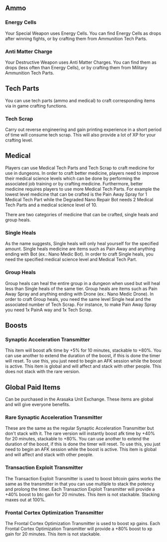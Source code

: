 ## Ammo

### Energy Cells  

Your Special Weapon uses Energy Cells. You can find Energy Cells as drops after winning fights, or by crafting them from Ammunition Tech Parts.  

### Anti Matter Charge  

Your Destructive Weapon uses Anti Matter Charges. You can find them as drops (less often than Energy Cells), or by crafting them from Military Ammunition Tech Parts.  

## Tech Parts  
You can use tech parts (ammo and medical) to craft corresponding items via in game crafting functions.  

### Tech Scrap  
Carry out reverse engineering and gain printing experience in a short period of time will consume tech scrap. This will also provide a lot of XP for your crafting level.

## Medical  

Players can use Medical Tech Parts and Tech Scrap to craft medicine for use in dungeons. In order to craft better medicine, players need to improve their medical science levels which can be done by performing the associated job training or by crafting medicine. Furthermore, better medicine requires players to use more Medical Tech Parts. For example the lowest level medicine that can be crafted is the Pain Away Spray  for 1 Medical Tech Part while the Degraded Nano Repair Bot needs 2 Medical Tech Parts and a medical science level of 10.  
  
There are two categories of medicine that can be crafted, single heals and group heals.  

### Single Heals  

As the name suggests, Single heals will only heal yourself for the specified amount. Single heals medicine are items such as Pain Away and anything ending with Bot (ex.: Nano Medic Bot). In order to craft Single heals, you need the specified medical science level and Medical Tech Part.  

### Group Heals  

Group heals can heal the entire group in a dungeon when used but will heal less than Single heals of the same tier. Group heals are items such as Pain Away Spray and anything ending with Drone (ex.: Nano Medic Drone). In order to craft Group heals, you need the same level Single heal and the associated number of Tech Scrap. For instance, to make Pain Away Spray you need 1x PainA way and 1x Tech Scrap.  

## Boosts

### Synaptic Acceleration Transmitter

This item will boost afk time by +5% for 10 minutes, stackable to +80%. You can use another to extend the duration of the boost, if this is done the timer will reset. To use this, you just need to begin an AFK session while the boost is active. This item is global and will affect and stack with other people. This does not stack with the rare version.

## Global Paid Items

Can be purchased in the Arasaka Unit Exchange. These items are global and will give everyone benefits.

### Rare Synaptic Acceleration Transmitter

These are the same as the regular Synaptic Acceleration Transmitter but don't stack with it. The rare version will instantly boost afk time by +40% for 20 minutes, stackable to +80%. You can use another to extend the duration of the boost, if this is done the timer will reset. To use this, you just need to begin an AFK session while the boost is active. This item is global and will affect and stack with other people.

### Transaction Exploit Transmitter

The Transaction Exploit Transmitter is used to boost bitcoin gains works the same as the transmitter in that you can use multiple to stack the potency and prolong the timer. Each Transaction Exploit Transmitter will provide a +40% boost to btc gain for 20 minutes. This item is not stackable. Stacking maxes out at 100%.

### Frontal Cortex Optimization Transmitter

The Frontal Cortex Optimization Transmitter is used to boost xp gains. Each Frontal Cortex Optimization Transmitter will provide a +80% boost to xp gain for 20 minutes. This item is not stackable.
